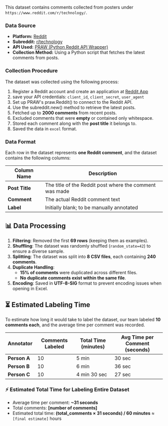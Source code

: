 

This dataset contains comments collected from posters under `https://www.reddit.com/r/technology/`. 


### **Data Source**
- **Platform:** [Reddit](https://www.reddit.com/)
- **Subreddit:** [r/technology](https://www.reddit.com/r/technology/)
- **API Used:** [PRAW (Python Reddit API Wrapper)](https://praw.readthedocs.io/en/latest/)
- **Collection Method:** Using a Python script that fetches the latest comments from posts.


### **Collection Procedure**
The dataset was collected using the following process:
1. Register a Reddit account and create an application at [Reddit App](https://www.reddit.com/prefs/apps)
2. save your API credentials: `client_id`, `client_secret`, `user_agent`
3. Set up PRAW's praw.Reddit() to connect to the Reddit API.
4. Use the subreddit.new() method to retrieve the latest posts.
5. Fetched up to **2000 comments** from recent posts.
6. Excluded comments that were **empty** or contained only whitespace.
7. Stored each comment along with the **post title** it belongs to.
8. Saved the data in `excel` format.

### **Data Format**
Each row in the dataset represents **one Reddit comment**, and the dataset contains the following columns:

| Column Name | Description |
|------------|------------|
| **Post Title** | The title of the Reddit post where the comment was made |
| **Comment**    | The actual Reddit comment text |
| **Label**      | Initially blank; to be manually annotated |



## 📊 Data Processing

1. **Filtering**: Removed the first **69 rows** (keeping them as examples).
2. **Shuffling**: The dataset was randomly shuffled (`random_state=42`) to ensure a diverse sample.
3. **Splitting**: The dataset was split into **8 CSV files**, each containing **240 comments**.
4. **Duplicate Handling**:
   - **15% of comments** were duplicated across different files.
   - **No duplicate comments exist within the same file**.
5. **Encoding**: Saved in **UTF-8-SIG** format to prevent encoding issues when opening in Excel.


## ⏳ Estimated Labeling Time

To estimate how long it would take to label the dataset, our team labeled **10 comments each**, and the average time per comment was recorded.

| Annotator | Comments Labeled | Total Time (minutes) | Avg Time per Comment (seconds) |
|-----------|-----------------|----------------------|--------------------------------|
| **Person A** | 10 | 5 min | 30 sec |
| **Person B** | 10 | 6 min | 36 sec |
| **Person C** | 10 | 4 min 30 sec | 27 sec |

### **⚡ Estimated Total Time for Labeling Entire Dataset**
- Average time per comment: **~31 seconds**
- Total comments: **[number of comments]**
- Estimated total time: **(total_comments × 31 seconds) / 60 minutes** ≈ `[final estimate]` hours




